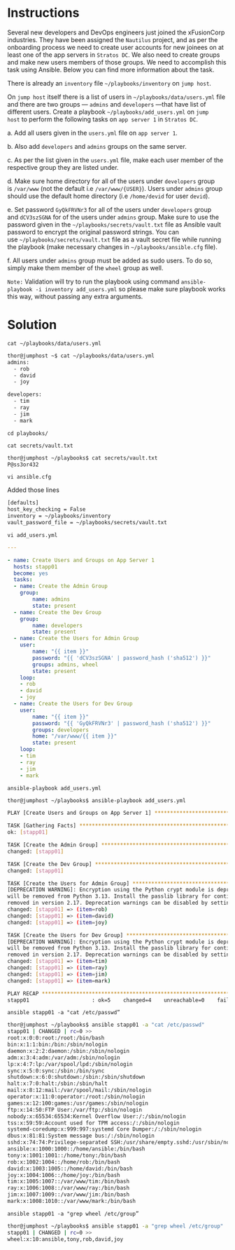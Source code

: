 # Instructions

Several new developers and DevOps engineers just joined the xFusionCorp industries. They have been assigned the `Nautilus` project, and as per the onboarding process we need to create user accounts for new joinees on at least one of the app servers in `Stratos DC`. We also need to create groups and make new users members of those groups. We need to accomplish this task using Ansible. Below you can find more information about the task.

There is already an `inventory` file `~/playbooks/inventory` on `jump host`.

On `jump host` itself there is a list of users in `~/playbooks/data/users.yml` file and there are two groups — `admins` and `developers` —that have list of different users. Create a playbook `~/playbooks/add_users.yml` on `jump host` to perform the following tasks on `app server 1` in `Stratos DC`.

a. Add all users given in the `users.yml` file on `app server 1`.

b. Also add `developers` and `admins` groups on the same server.

c. As per the list given in the `users.yml` file, make each user member of the respective group they are listed under.

d. Make sure home directory for all of the users under `developers` group is `/var/www` (not the default i.e `/var/www/{USER}`). Users under `admins` group should use the default home directory (i.e `/home/devid` for user `devid`).

e. Set password `GyQkFRVNr3` for all of the users under `developers` group and `dCV3szSGNA` for of the users under `admins` group. Make sure to use the password given in the `~/playbooks/secrets/vault.txt` file as Ansible vault password to encrypt the original password strings. You can use `~/playbooks/secrets/vault.txt` file as a vault secret file while running the playbook (make necessary changes in `~/playbooks/ansible.cfg` file).

f. All users under `admins` group must be added as sudo users. To do so, simply make them member of the `wheel` group as well.

`Note:` Validation will try to run the playbook using command `ansible-playbook -i inventory add_users.yml` so please make sure playbook works this way, without passing any extra arguments.

# Solution

`cat ~/playbooks/data/users.yml`

```bash
thor@jumphost ~$ cat ~/playbooks/data/users.yml
admins:
  - rob
  - david
  - joy

developers:
  - tim
  - ray
  - jim
  - mark
```

`cd playbooks/`

`cat secrets/vault.txt`

```bash
thor@jumphost ~/playbooks$ cat secrets/vault.txt
P@ss3or432
```

`vi ansible.cfg`

Added those lines

```bash
[defaults]
host_key_checking = False
inventory = ~/playbooks/inventory
vault_password_file = ~/playbooks/secrets/vault.txt
```

`vi add_users.yml`

```yaml
---

- name: Create Users and Groups on App Server 1
  hosts: stapp01
  become: yes
  tasks:
  - name: Create the Admin Group 
    group:
        name: admins 
        state: present
  - name: Create the Dev Group
    group:
        name: developers 
        state: present
  - name: Create the Users for Admin Group
    user:
        name: "{{ item }}"
        password: "{{ 'dCV3szSGNA' | password_hash ('sha512') }}"
        groups: admins, wheel 
        state: present 
    loop:
    - rob 
    - david 
    - joy         
  - name: Create the Users for Dev Group
    user:
        name: "{{ item }}"
        password: "{{ 'GyQkFRVNr3' | password_hash ('sha512') }}"
        groups: developers 
        home: "/var/www/{{ item }}"
        state: present 
    loop:
    - tim
    - ray 
    - jim
    - mark
```

`ansible-playbook add_users.yml`

```bash
thor@jumphost ~/playbooks$ ansible-playbook add_users.yml 

PLAY [Create Users and Groups on App Server 1] ******************************************************************************

TASK [Gathering Facts] ******************************************************************************************************
ok: [stapp01]

TASK [Create the Admin Group] ***********************************************************************************************
changed: [stapp01]

TASK [Create the Dev Group] *************************************************************************************************
changed: [stapp01]

TASK [Create the Users for Admin Group] *************************************************************************************
[DEPRECATION WARNING]: Encryption using the Python crypt module is deprecated. The Python crypt module is deprecated and 
will be removed from Python 3.13. Install the passlib library for continued encryption functionality. This feature will be 
removed in version 2.17. Deprecation warnings can be disabled by setting deprecation_warnings=False in ansible.cfg.
changed: [stapp01] => (item=rob)
changed: [stapp01] => (item=david)
changed: [stapp01] => (item=joy)

TASK [Create the Users for Dev Group] ***************************************************************************************
[DEPRECATION WARNING]: Encryption using the Python crypt module is deprecated. The Python crypt module is deprecated and 
will be removed from Python 3.13. Install the passlib library for continued encryption functionality. This feature will be 
removed in version 2.17. Deprecation warnings can be disabled by setting deprecation_warnings=False in ansible.cfg.
changed: [stapp01] => (item=tim)
changed: [stapp01] => (item=ray)
changed: [stapp01] => (item=jim)
changed: [stapp01] => (item=mark)

PLAY RECAP ******************************************************************************************************************
stapp01                    : ok=5    changed=4    unreachable=0    failed=0    skipped=0    rescued=0    ignored=0   

```

`ansible stapp01 -a "cat /etc/passwd”`

```bash
thor@jumphost ~/playbooks$ ansible stapp01 -a "cat /etc/passwd"
stapp01 | CHANGED | rc=0 >>
root:x:0:0:root:/root:/bin/bash
bin:x:1:1:bin:/bin:/sbin/nologin
daemon:x:2:2:daemon:/sbin:/sbin/nologin
adm:x:3:4:adm:/var/adm:/sbin/nologin
lp:x:4:7:lp:/var/spool/lpd:/sbin/nologin
sync:x:5:0:sync:/sbin:/bin/sync
shutdown:x:6:0:shutdown:/sbin:/sbin/shutdown
halt:x:7:0:halt:/sbin:/sbin/halt
mail:x:8:12:mail:/var/spool/mail:/sbin/nologin
operator:x:11:0:operator:/root:/sbin/nologin
games:x:12:100:games:/usr/games:/sbin/nologin
ftp:x:14:50:FTP User:/var/ftp:/sbin/nologin
nobody:x:65534:65534:Kernel Overflow User:/:/sbin/nologin
tss:x:59:59:Account used for TPM access:/:/sbin/nologin
systemd-coredump:x:999:997:systemd Core Dumper:/:/sbin/nologin
dbus:x:81:81:System message bus:/:/sbin/nologin
sshd:x:74:74:Privilege-separated SSH:/usr/share/empty.sshd:/usr/sbin/nologin
ansible:x:1000:1000::/home/ansible:/bin/bash
tony:x:1001:1001::/home/tony:/bin/bash
rob:x:1002:1004::/home/rob:/bin/bash
david:x:1003:1005::/home/david:/bin/bash
joy:x:1004:1006::/home/joy:/bin/bash
tim:x:1005:1007::/var/www/tim:/bin/bash
ray:x:1006:1008::/var/www/ray:/bin/bash
jim:x:1007:1009::/var/www/jim:/bin/bash
mark:x:1008:1010::/var/www/mark:/bin/bash
```

`ansible stapp01 -a "grep wheel /etc/group”`

```bash
thor@jumphost ~/playbooks$ ansible stapp01 -a "grep wheel /etc/group"
stapp01 | CHANGED | rc=0 >>
wheel:x:10:ansible,tony,rob,david,joy
```
